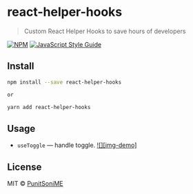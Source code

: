 # react-helper-hooks

> Custom React Helper Hooks to save hours of developers

[![NPM](https://img.shields.io/npm/v/react-helper-hooks.svg)](https://www.npmjs.com/package/react-helper-hooks) [![JavaScript Style Guide](https://img.shields.io/badge/code_style-standard-brightgreen.svg)](https://standardjs.com)

## Install

```bash
npm install --save react-helper-hooks

or

yarn add react-helper-hooks
```

## Usage
- `useToggle` &mdash; handle toggle. [![][img-demo]](https://codesandbox.io/s/927kw)

## License

MIT © [PunitSoniME](https://github.com/PunitSoniME)

